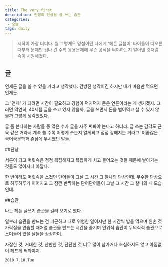 ```yaml
---
title: The very first
description: 인생의 단상을 글 쓰는 습관
categories:
 - 오늘
tags: daily
---
```


> 시작이 가장 더디다. 뭘 그렇게도 망설이던 나에게 '헤픈 글씀이' 타이틀이 떠오른 때부터 문제만 겁나 긴 수학 응용문제에 무슨 공식을 써야하는지 알아낸 것처럼 속이 시원해졌다.

## 글

언제든 글을 쓸 수 있을 거라고 생각했다. 
건방진 생각이긴 하지만 
내가 마음만 먹으면 언제든. 

그 '언제' 가 되려면 시간이 필요하고
경험이 덕지덕지 묻은 연륜이라는 게 생기겠지. 
그러면 막연히, 40세쯤 글을 쓰고 있지 않을까,
글을 쓰면서 돈을 벌어먹고 살 수 있지 않을까
그렇게 생각했었다.

글 좀 쓴다하는 사람들 중 많은 수가
글을 자주 써봐야 는다고 하더라.
글 쓰는 감각도 근육 같은 거라서
계속 쓸 수록 어떻게 쓰는지 알게되고
점점 강해지는 거라고.
어줍잖은 국어국문학과 존심에 무시했던 말들.

##단상

서른이 되고 머릿속은 점점 복잡해지고
복잡하게 치고 들어오는 것들 때문에
날아가는 것들도 많아지니 아깝다.

한 번이라도 머릿속을 스쳤던 단어들이
그날 그 시간 그 찰나의 단상인데.
무수한 단상으로 하루하루가 이어지고
그 잠깐 반짝하는 단어단어들이
그날 그 시간 그 찰나의 내 모습인데.

##습관

나는 헤픈 글쓰기 습관을
길러 보기로 했다. 

일부러 습관을 만드는 건
피곤하고 때로 위험한 일이지만
한 시간씩 밥을 먹으며
왼손 젓가락질을 연습할 때처럼
습관을 만드는 시간을 즐기며
인위적 습관이 무의식적 습관으로
스며들어 있을 날들을 상상하며.

자잘한 것, 거대한 것, 산만한 것, 단단한 것
너무 많이 삼가거나 조심하지도 않고
아낌없이 헤프게 써봐야지.



```2018.7.10.Tue```
